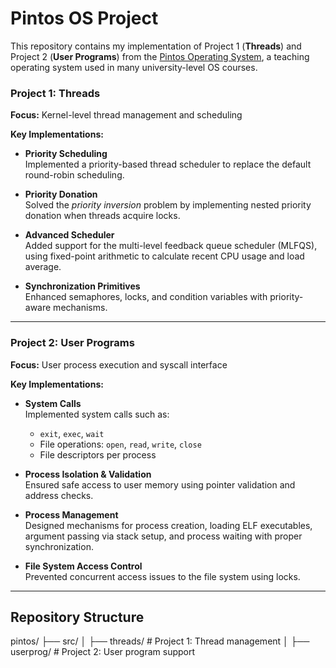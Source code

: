 # Pintos OS Project

This repository contains my implementation of Project 1 (**Threads**) and Project 2 (**User Programs**) from the [Pintos Operating System](https://web.stanford.edu/class/cs140/projects/pintos/pintos_1.html), a teaching operating system used in many university-level OS courses.

###  Project 1: Threads

**Focus:** Kernel-level thread management and scheduling

**Key Implementations:**

- **Priority Scheduling**  
  Implemented a priority-based thread scheduler to replace the default round-robin scheduling.

- **Priority Donation**  
  Solved the *priority inversion* problem by implementing nested priority donation when threads acquire locks.

- **Advanced Scheduler**  
  Added support for the multi-level feedback queue scheduler (MLFQS), using fixed-point arithmetic to calculate recent CPU usage and load average.

- **Synchronization Primitives**  
  Enhanced semaphores, locks, and condition variables with priority-aware mechanisms.

---

### Project 2: User Programs

**Focus:** User process execution and syscall interface

**Key Implementations:**

- **System Calls**  
  Implemented system calls such as:
  - `exit`, `exec`, `wait`
  - File operations: `open`, `read`, `write`, `close`
  - File descriptors per process

- **Process Isolation & Validation**  
  Ensured safe access to user memory using pointer validation and address checks.

- **Process Management**  
  Designed mechanisms for process creation, loading ELF executables, argument passing via stack setup, and process waiting with proper synchronization.

- **File System Access Control**  
  Prevented concurrent access issues to the file system using locks.
  
---
## Repository Structure

pintos/
├── src/
│ ├── threads/ # Project 1: Thread management
│ ├── userprog/ # Project 2: User program support



